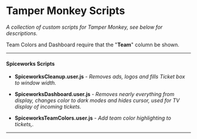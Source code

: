 # Tamper Monkey Scripts
*A collection of custom scripts for Tamper Monkey, see below for descriptions.*

Team Colors and Dashboard require that the "**Team**" column be shown.

---
#### Spiceworks Scripts
- **SpiceworksCleanup.user.js** - *Removes ads, logos and fills Ticket box to window width.*

- **SpiceworksDashboard.user.js** - *Removes nearly everything from display, changes color to dark modes and hides cursor, used for TV display of incoming tickets.*

- **SpiceworksTeamColors.user.js** - *Add team color highlighting to tickets,.*

---
